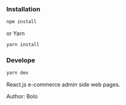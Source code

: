 ### Installation

```bash
npm install
```

or Yarn

```bash
yarn install
```

### Develope

```bash
yarn dev
```

React.js e-commerce admin side web pages.

Author: Bolo

